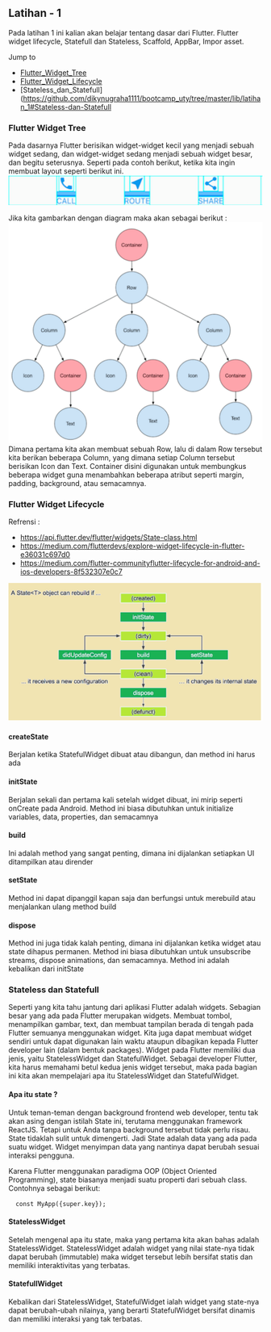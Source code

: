 ## Latihan - 1

Pada latihan 1 ini kalian akan belajar tentang dasar dari Flutter.
Flutter widget lifecycle, Statefull dan Stateless, Scaffold, AppBar, Impor asset.

Jump to

- [Flutter_Widget_Tree](https://github.com/dikynugraha1111/bootcamp_uty/tree/master/lib/latihan_1#flutter-widget-tree)
- [Flutter_Widget_Lifecycle](https://github.com/dikynugraha1111/bootcamp_uty/tree/master/lib/latihan_1#flutter-widget-lifecycle)
- [Stateless_dan_Statefull](https://github.com/dikynugraha1111/bootcamp_uty/tree/master/lib/latihan_1#Stateless-dan-Statefull

### Flutter Widget Tree

Pada dasarnya Flutter berisikan widget-widget kecil yang menjadi sebuah widget sedang, dan widget-widget sedang menjadi sebuah widget besar, dan begitu seterusnya. Seperti pada contoh berikut, ketika kita ingin membuat layout seperti berikut ini.
![bottom-nav-raw](../../asset/raw/bottom_nav_sample.png) </br>

Jika kita gambarkan dengan diagram maka akan sebagai berikut :
![flutter-life-cycle](../../asset/raw/flutter_widget_tree.png) </br>
Dimana pertama kita akan membuat sebuah Row, lalu di dalam Row tersebut kita berikan beberapa Column, yang dimana setiap Column tersebut berisikan Icon dan Text. Container disini digunakan untuk membungkus beberapa widget guna menambahkan beberapa atribut seperti margin, padding, background, atau semacamnya.

### Flutter Widget Lifecycle

Refrensi :

- https://api.flutter.dev/flutter/widgets/State-class.html
- https://medium.com/flutterdevs/explore-widget-lifecycle-in-flutter-e36031c697d0
- https://medium.com/flutter-communityflutter-lifecycle-for-android-and-ios-developers-8f532307e0c7</br>

![flutter-widget-lifecycle](../../asset/raw/flutter_lifecycle.png)

#### createState

Berjalan ketika StatefulWidget dibuat atau dibangun, dan method ini harus ada

#### initState

Berjalan sekali dan pertama kali setelah widget dibuat, ini mirip seperti onCreate pada Android. Method ini biasa dibutuhkan untuk initialize variables, data, properties, dan semacamnya

#### build

Ini adalah method yang sangat penting, dimana ini dijalankan setiapkan UI ditampilkan atau dirender

#### setState

Method ini dapat dipanggil kapan saja dan berfungsi untuk merebuild atau menjalankan ulang method build

#### dispose

Method ini juga tidak kalah penting, dimana ini dijalankan ketika widget atau state dihapus permanen. Method ini biasa dibutuhkan untuk unsubscribe streams, dispose animations, dan semacamnya. Method ini adalah kebalikan dari initState

### Stateless dan Statefull

Seperti yang kita tahu jantung dari aplikasi Flutter adalah widgets. Sebagian besar yang ada pada Flutter merupakan widgets. Membuat tombol, menampilkan gambar, text, dan membuat tampilan berada di tengah pada Flutter semuanya menggunakan widget. Kita juga dapat membuat widget sendiri untuk dapat digunakan lain waktu ataupun dibagikan kepada Flutter developer lain (dalam bentuk packages).
Widget pada Flutter memiliki dua jenis, yaitu StatelessWidget dan StatefulWidget. Sebagai developer Flutter, kita harus memahami betul kedua jenis widget tersebut, maka pada bagian ini kita akan mempelajari apa itu StatelessWidget dan StatefulWidget.

#### Apa itu state ?

Untuk teman-teman dengan background frontend web developer, tentu tak akan asing dengan istilah State ini, terutama menggunakan framework ReactJS. Tetapi untuk Anda tanpa background tersebut tidak perlu risau. State tidaklah sulit untuk dimengerti. Jadi State adalah data yang ada pada suatu widget. Widget menyimpan data yang nantinya dapat berubah sesuai interaksi pengguna.

Karena Flutter menggunakan paradigma OOP (Object Oriented Programming), state biasanya
menjadi suatu properti dari sebuah class. Contohnya sebagai berikut:

```class MyApp extends StatelessWidget {
  const MyApp({super.key});
```

#### StatelessWidget

Setelah mengenal apa itu state, maka yang pertama kita akan bahas adalah StatelessWidget. StatelessWidget adalah widget yang nilai state-nya tidak dapat berubah (immutable) maka
widget tersebut lebih bersifat statis dan memiliki interaktivitas yang terbatas.

#### StatefullWidget

Kebalikan dari StatelessWidget, StatefulWidget ialah widget yang state-nya dapat berubah-ubah nilainya, yang berarti StatefulWidget bersifat dinamis dan memiliki interaksi yang tak terbatas.
